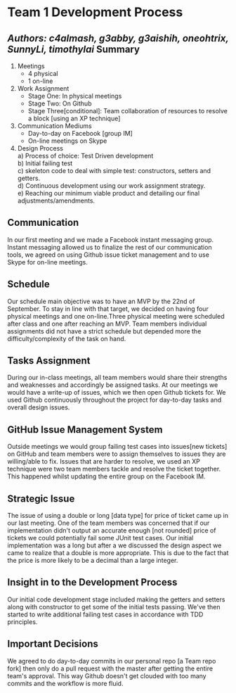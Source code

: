 Team 1 Development Process
=======================
_**Authors:  c4almash, g3abby, g3aishih, oneohtrix, SunnyLi, timothylai**_
Summary
-------
1. Meetings
	- 4 physical
	- 1 on-line
2. Work Assignment
	- Stage One: In physical meetings
	- Stage Two: On Github
	- Stage Three[conditional]: Team collaboration of resources to resolve a block [using an XP technique]
3. Communication Mediums
	- Day-to-day on Facebook [group IM]
	- On-line meetings on Skype
4. Design Process  
	a) Process of choice: Test Driven development  
	b) Initial failing test  
	c) skeleton code to deal with simple test: constructors, setters and getters.  
	d) Continuous development using our work assignment strategy.  
	e) Reaching our minimum viable product and detailing our final adjustments/amendments.  

Communication
--------------
In our first meeting and we made a Facebook instant messaging group. Instant messaging allowed us to finalize the rest of our communication tools, we agreed on using Github issue ticket management and to use Skype for on-line meetings.

Schedule
--------
Our schedule main objective was to have an MVP by the 22nd of September. To stay in line with that target, we decided on having four physical meetings and one on-line.Three physical meeting were scheduled after class and one after reaching an MVP. Team members individual assignments did not have a strict schedule but depended more the difficulty/complexity of the task on hand.

Tasks Assignment
----------------
During our in-class meetings, all team members would share their strengths and weaknesses and accordingly be assigned tasks. At our meetings we would have a write-up of issues, which we then open Github tickets for. We used Github continuously throughout the project for day-to-day tasks and overall design issues.

GitHub Issue Management System
------------------------------
Outside meetings we would group failing test cases into issues[new tickets] on GitHub and team
members were to assign themselves to issues they are willing/able to fix. Issues that are harder to resolve, we used an XP technique were two team members tackle and resolve the ticket together. This happened whilst updating the entire group on the Facebook IM.

Strategic Issue
---------------
The issue of using a double or long [data type] for price of ticket came up in our last meeting. One of the team members was concerned that if our implementation didn't output an accurate enough [not rounded] price of tickets we could potentially fail some JUnit test cases. Our initial implementation was a long but after a we discussed the design aspect we came to realize that a double is more appropriate. This is due to the fact that the price is more likely to be a decimal than a large integer.  

Insight in to the Development Process
-------------------------------------
Our initial code development stage included making the getters and setters along with constructor
to get some of the initial tests passing. We've then started to write additional failing test cases in accordance
with TDD principles.

Important Decisions
-------------------
We agreed to do day-to-day commits in our personal repo [a Team repo fork] then only do a pull request with the master after getting the entire team's approval. This way Github doesn't get clouded with too many commits and the workflow is more fluid.
